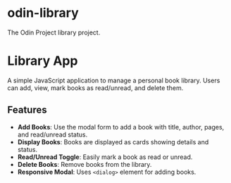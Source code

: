 # odin-library
The Odin Project library project. 

# Library App

A simple JavaScript application to manage a personal book library. Users can add, view, mark books as read/unread, and delete them.

## Features

- **Add Books**: Use the modal form to add a book with title, author, pages, and read/unread status.  
- **Display Books**: Books are displayed as cards showing details and status.  
- **Read/Unread Toggle**: Easily mark a book as read or unread.  
- **Delete Books**: Remove books from the library.  
- **Responsive Modal**: Uses `<dialog>` element for adding books.  
